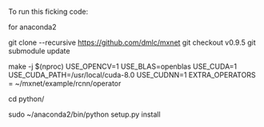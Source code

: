 To run this ficking code:

for anaconda2

git clone --recursive https://github.com/dmlc/mxnet
git checkout v0.9.5
git submodule update

make -j $(nproc) USE_OPENCV=1 USE_BLAS=openblas USE_CUDA=1 USE_CUDA_PATH=/usr/local/cuda-8.0 USE_CUDNN=1 EXTRA_OPERATORS = ~/mxnet/example/rcnn/operator

cd python/

sudo ~/anaconda2/bin/python setup.py install